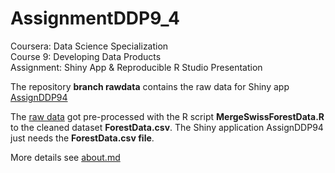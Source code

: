 # AssignmentDDP9_4

Coursera:   Data Science Specialization  
Course 9:   Developing Data Products  
Assignment: Shiny App & Reproducible R Studio Presentation

The  repository **branch rawdata** contains the raw data for Shiny app [AssignDDP94](https://mhunkeler.shinyapps.io/assignddp94/)  
  
The [raw data](https://github.com/monika66/AssignmentDDP9_4/tree/rawdata) got pre-processed with the R script **MergeSwissForestData.R** to the cleaned dataset **ForestData.csv**. The Shiny application AssignDDP94 just needs the **ForestData.csv file**.
  
More details see [about.md](https://github.com/monika66/AssignmentDDP9_4/blob/master/about.md)


